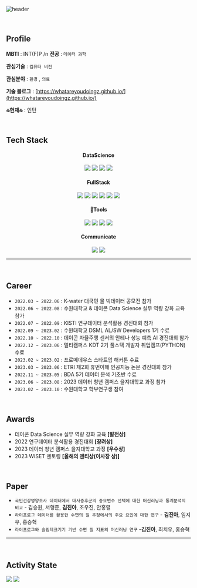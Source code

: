 ![header](https://capsule-render.vercel.app/api?type=cylinder&color=auto&height=200&section=header&text=Jin%20Ah%20Kim&fontSize=50)

 <br/>

## **Profile**
**MBTI** : INT(F)P                        /n  **전공** :  `데이터 과학`

**관심기술** :  `컴퓨터 비전`

**관심분야** : `환경` , `의료`

**기술 블로그** : [https://whatareyoudoingz.github.io/](https://whatareyoudoingz.github.io/)

**🔝현재🔝** : 인턴

<br/>

## **Tech Stack**


<div align="center">
	<h4>DataScience</h4>
		<img src="https://img.shields.io/badge/Python-3776AB?style=flat&logo=python&logoColor=white" />	
		<img src="https://img.shields.io/badge/R-276DC3?style=flat&logo=R&logoColor=white" />
		<img src="https://img.shields.io/badge/sklearn-276DC3?style=flat&logo=R&logoColor=white" />
		<img src="https://img.shields.io/badge/TensorFlow-FF6F00?style=flat&logo=TensorFlow&logoColor=white" />
</div>

<div align="center">
	<h4>FullStack</h4>
	<img src="https://img.shields.io/badge/Django-092E20?style=flat&logo=Django&logoColor=white" />
	<img src="https://img.shields.io/badge/HTML5-E34F26?style=flat&logo=HTML5&logoColor=white" />
	<img src="https://img.shields.io/badge/CSS3-1572B6?style=flat&logo=CSS3&logoColor=white" />
	<img src="https://img.shields.io/badge/MYSQL-4479A1?style=flat&logo=MYSQL&logoColor=white" />
	<img src="https://img.shields.io/badge/JavaScript-F7DF1E?style=flat&logo=JavaScript&logoColor=white" />
	<img src="https://img.shields.io/badge/React-61DAFB?style=flat&logo=React&logoColor=white" />
</div>

<div align="center">
	<h4>Tools</h4>
	<img src="https://img.shields.io/badge/R studio-75AADB?style=flat&logo=Rstudio&logoColor=white" />
	<img src="https://img.shields.io/badge/Visual Studio Code-007ACC?style=flat&logo=VisualStudiocode&logoColor=white" />
	<img src="https://img.shields.io/badge/Jupyter notebook-F37626?style=flat&logo=jupyter&logoColor=white" />
	<img src="https://img.shields.io/badge/Google Colab-F9AB00?style=flat&logo=googlecolab&logoColor=white" />	
</div>

<div align="center">
	<h4>Communicate</h4>
	<img src="https://img.shields.io/badge/GitHub-181717?style=flat&logo=Github&logoColor=white" />
	<img src="https://img.shields.io/badge/Notion-000000?style=flat&logo=notion&logoColor=white" />
</div>

---

<br/>

## **Career**
- `2022.03 ~ 2022.06` : K-water 대국민 물 빅데이터 공모전 참가
- `2022.06 ~ 2022.08` : 수원대학교 & 데이콘 Data Science 실무 역량 강화 교육 참가
- `2022.07 ~ 2022.09` : KISTI 연구데이터 분석활용 경진대회 참가
- `2022.09 ~ 2023.02` : 수원대학교 DSML AL/SW Developers 1기 수료
- `2022.10 ~ 2022.10` : 데이콘 자율주행 센서의 안테나 성능 예측 AI 경진대회 참가
- `2022.12 ~ 2023.06` : 멀티캠퍼스 KDT 2기 풀스택 개발자 취업캠프(PYTHON) 수료
- `2023.02 ~ 2023.02` : 프로메데우스 스타트업 해커톤 수료
- `2023.03 ~ 2023.06` : ETRI 제2회 휴먼이해 인공지능 논문 경진대회 참가
- `2022.11 ~ 2023.05` : BDA 5기 데이터 분석 기초반 수료
- `2023.06 ~ 2023.08` : 2023 데이터 청년 캠퍼스 을지대학교 과정 참가
- `2023.02 ~ 2023.10` : 수원대학교 학부연구생 참여

<br/>

## **Awards**
- 데이콘 Data Science 실무 역량 강화 교육 **[발전상]**
- 2022 연구데이터 분석활용 경진대회 **[장려상]**
- 2023 데이터 청년 캠퍼스 을지대학교 과정 **[우수상]**
- 2023 WISET 멘토링 **[올해의 멘티상(이사장 상)]**
<br/>

## **Paper**
- `국민건강영양조사 데이터에서 대사증후군의 중요변수 선택에 대한 머신러닝과 통계분석의 비교` - 김승원, 서형준, **김진아**, 조우진, 안홍렬
- `라이프로그 데이터를 활용한 수면의 질 추정에서의 주요 요인에 대한 연구` - **김진아**, 임지우, 홍승혁
- `라이프로그와 슬립테크기기 기반 수면 질 지표의 머신러닝 연구` -**김진아**, 최치우, 홍승혁

---
<br/>

## **Activity State**

<img src="https://github-readme-stats.vercel.app/api/top-langs/?username=whatareyoudoingz&layout=compact"> <img src="https://github-readme-stats.vercel.app/api?username=whatareyoudoingz&show_icons=true">

<br/>
